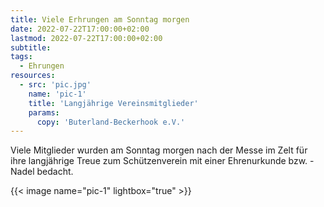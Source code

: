 ```yaml
---
title: Viele Erhrungen am Sonntag morgen
date: 2022-07-22T17:00:00+02:00
lastmod: 2022-07-22T17:00:00+02:00
subtitle: 
tags:
  - Ehrungen
resources:
  - src: 'pic.jpg'
    name: 'pic-1'
    title: 'Langjährige Vereinsmitglieder'
    params:
      copy: 'Buterland-Beckerhook e.V.'
---
```


Viele Mitglieder wurden am Sonntag morgen nach der Messe im Zelt für ihre langjährige
Treue zum Schützenverein mit einer Ehrenurkunde bzw. -Nadel bedacht.

{{< image name="pic-1" lightbox="true" >}}


